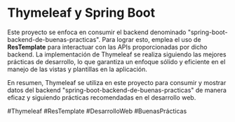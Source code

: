 # Thymeleaf y Spring Boot

Este proyecto se enfoca en consumir el backend denominado "spring-boot-backend-de-buenas-practicas". Para lograr esto, emplea el uso de **ResTemplate** para interactuar con las APIs proporcionadas por dicho backend. La implementación de Thymeleaf se realiza siguiendo las mejores prácticas de desarrollo, lo que garantiza un enfoque sólido y eficiente en el manejo de las vistas y plantillas en la aplicación.

En resumen, Thymeleaf se utiliza en este proyecto para consumir y mostrar datos del backend "spring-boot-backend-de-buenas-practicas" de manera eficaz y siguiendo prácticas recomendadas en el desarrollo web.

#Thymeleaf #ResTemplate #DesarrolloWeb #BuenasPrácticas
